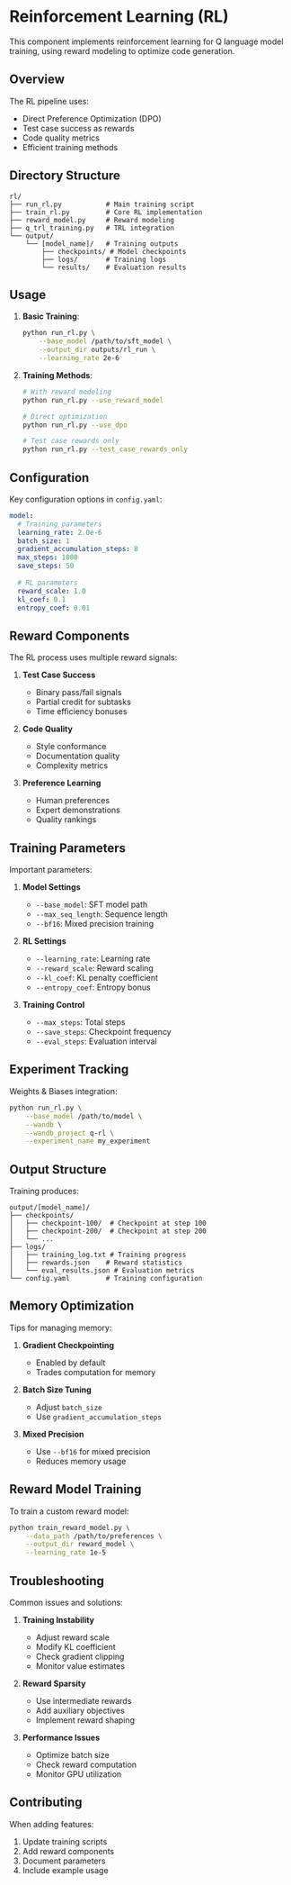 # Reinforcement Learning (RL)

This component implements reinforcement learning for Q language model training, using reward modeling to optimize code generation.

## Overview

The RL pipeline uses:
- Direct Preference Optimization (DPO)
- Test case success as rewards
- Code quality metrics
- Efficient training methods

## Directory Structure

```
rl/
├── run_rl.py           # Main training script
├── train_rl.py         # Core RL implementation
├── reward_model.py     # Reward modeling
├── q_trl_training.py   # TRL integration
└── output/
    └── [model_name]/   # Training outputs
        ├── checkpoints/ # Model checkpoints
        ├── logs/       # Training logs
        └── results/    # Evaluation results
```

## Usage

1. **Basic Training**:
   ```bash
   python run_rl.py \
       --base_model /path/to/sft_model \
       --output_dir outputs/rl_run \
       --learning_rate 2e-6
   ```

2. **Training Methods**:
   ```bash
   # With reward modeling
   python run_rl.py --use_reward_model

   # Direct optimization
   python run_rl.py --use_dpo

   # Test case rewards only
   python run_rl.py --test_case_rewards_only
   ```

## Configuration

Key configuration options in `config.yaml`:

```yaml
model:
  # Training parameters
  learning_rate: 2.0e-6
  batch_size: 1
  gradient_accumulation_steps: 8
  max_steps: 1000
  save_steps: 50
  
  # RL parameters
  reward_scale: 1.0
  kl_coef: 0.1
  entropy_coef: 0.01
```

## Reward Components

The RL process uses multiple reward signals:

1. **Test Case Success**
   - Binary pass/fail signals
   - Partial credit for subtasks
   - Time efficiency bonuses

2. **Code Quality**
   - Style conformance
   - Documentation quality
   - Complexity metrics

3. **Preference Learning**
   - Human preferences
   - Expert demonstrations
   - Quality rankings

## Training Parameters

Important parameters:

1. **Model Settings**
   - `--base_model`: SFT model path
   - `--max_seq_length`: Sequence length
   - `--bf16`: Mixed precision training

2. **RL Settings**
   - `--learning_rate`: Learning rate
   - `--reward_scale`: Reward scaling
   - `--kl_coef`: KL penalty coefficient
   - `--entropy_coef`: Entropy bonus

3. **Training Control**
   - `--max_steps`: Total steps
   - `--save_steps`: Checkpoint frequency
   - `--eval_steps`: Evaluation interval

## Experiment Tracking

Weights & Biases integration:

```bash
python run_rl.py \
    --base_model /path/to/model \
    --wandb \
    --wandb_project q-rl \
    --experiment_name my_experiment
```

## Output Structure

Training produces:

```
output/[model_name]/
├── checkpoints/
│   ├── checkpoint-100/  # Checkpoint at step 100
│   ├── checkpoint-200/  # Checkpoint at step 200
│   └── ...
├── logs/
│   ├── training_log.txt # Training progress
│   ├── rewards.json    # Reward statistics
│   └── eval_results.json # Evaluation metrics
└── config.yaml         # Training configuration
```

## Memory Optimization

Tips for managing memory:

1. **Gradient Checkpointing**
   - Enabled by default
   - Trades computation for memory

2. **Batch Size Tuning**
   - Adjust `batch_size`
   - Use `gradient_accumulation_steps`

3. **Mixed Precision**
   - Use `--bf16` for mixed precision
   - Reduces memory usage

## Reward Model Training

To train a custom reward model:

```bash
python train_reward_model.py \
    --data_path /path/to/preferences \
    --output_dir reward_model \
    --learning_rate 1e-5
```

## Troubleshooting

Common issues and solutions:

1. **Training Instability**
   - Adjust reward scale
   - Modify KL coefficient
   - Check gradient clipping
   - Monitor value estimates

2. **Reward Sparsity**
   - Use intermediate rewards
   - Add auxiliary objectives
   - Implement reward shaping

3. **Performance Issues**
   - Optimize batch size
   - Check reward computation
   - Monitor GPU utilization

## Contributing

When adding features:
1. Update training scripts
2. Add reward components
3. Document parameters
4. Include example usage 